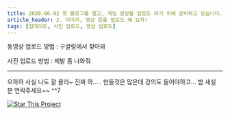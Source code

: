 ```yaml
---
title: 2020.06.02 첫 블로그를 열고, 게임 영상을 업로드 하기 위해 준비하고 있습니다.
article_header: 2. 이미지, 영상 등을 업로드 해 보자!
tags: [업데이트, 사진 업로드, 영상 업로드]
---
```


동영상 업로드 방법 : 구글링에서 찾아봐

사진 업로드 방법 : 제발 좀 나와줘 

<!--more-->

---

으하하 사실 나도 잘 몰라~ 진짜 하..... 만들것은 많은데 강의도 들어야하고... 밤 새실 분 연락주세요~~ ^^7

[![Star This Project](https://img.shields.io/github/stars/kitian616/jekyll-TeXt-theme.svg?label=Stars&style=social)](https://github.com/kitian616/jekyll-TeXt-theme/)
